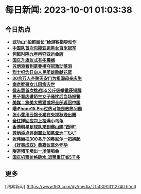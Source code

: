 
# 每日新闻: 2023-10-01 01:03:38
## 今日热点

- **[武功山“拍照局长”给游客指导动作](https://www.163.com/search?keyword=%E6%AD%A6%E5%8A%9F%E5%B1%B1%E2%80%9C%E6%8B%8D%E7%85%A7%E5%B1%80%E9%95%BF%E2%80%9D%E7%BB%99%E6%B8%B8%E5%AE%A2%E6%8C%87%E5%AF%BC%E5%8A%A8%E4%BD%9C)**
- **[中国队首次包揽亚运男女百米冠军](https://www.163.com/search?keyword=%E4%B8%AD%E5%9B%BD%E9%98%9F%E9%A6%96%E6%AC%A1%E5%8C%85%E6%8F%BD%E4%BA%9A%E8%BF%90%E7%94%B7%E5%A5%B3%E7%99%BE%E7%B1%B3%E5%86%A0%E5%86%9B)**
- **[何超时隔九年再夺亚运金牌](https://www.163.com/search?keyword=%E4%BD%95%E8%B6%85%E6%97%B6%E9%9A%94%E4%B9%9D%E5%B9%B4%E5%86%8D%E5%A4%BA%E4%BA%9A%E8%BF%90%E9%87%91%E7%89%8C)**
- **[国庆升旗仪式有多震撼](https://www.163.com/search?keyword=%E5%9B%BD%E5%BA%86%E5%8D%87%E6%97%97%E4%BB%AA%E5%BC%8F%E6%9C%89%E5%A4%9A%E9%9C%87%E6%92%BC)**
- **[苏炳添看到葛曼棋夺冠激动落泪](https://www.163.com/search?keyword=%E8%8B%8F%E7%82%B3%E6%B7%BB%E7%9C%8B%E5%88%B0%E8%91%9B%E6%9B%BC%E6%A3%8B%E5%A4%BA%E5%86%A0%E6%BF%80%E5%8A%A8%E8%90%BD%E6%B3%AA)**
- **[烈士纪念日向人民英雄敬献花篮](https://www.163.com/search?keyword=%E7%83%88%E5%A3%AB%E7%BA%AA%E5%BF%B5%E6%97%A5%E5%90%91%E4%BA%BA%E6%B0%91%E8%8B%B1%E9%9B%84%E6%95%AC%E7%8C%AE%E8%8A%B1%E7%AF%AE)**
- **[30余万人齐聚天安门为祖国母亲庆生](https://www.163.com/search?keyword=30%E4%BD%99%E4%B8%87%E4%BA%BA%E9%BD%90%E8%81%9A%E5%A4%A9%E5%AE%89%E9%97%A8%E4%B8%BA%E7%A5%96%E5%9B%BD%E6%AF%8D%E4%BA%B2%E5%BA%86%E7%94%9F)**
- **[南京胖哥女儿因病去世](https://www.163.com/search?keyword=%E5%8D%97%E4%BA%AC%E8%83%96%E5%93%A5%E5%A5%B3%E5%84%BF%E5%9B%A0%E7%97%85%E5%8E%BB%E4%B8%96)**
- **[侯志慧首次挑战55公斤级举重获铜牌](https://www.163.com/search?keyword=%E4%BE%AF%E5%BF%97%E6%85%A7%E9%A6%96%E6%AC%A1%E6%8C%91%E6%88%9855%E5%85%AC%E6%96%A4%E7%BA%A7%E4%B8%BE%E9%87%8D%E8%8E%B7%E9%93%9C%E7%89%8C)**
- **[男子看店遭陌生女子骚扰后当场报警](https://www.163.com/search?keyword=%E7%94%B7%E5%AD%90%E7%9C%8B%E5%BA%97%E9%81%AD%E9%99%8C%E7%94%9F%E5%A5%B3%E5%AD%90%E9%AA%9A%E6%89%B0%E5%90%8E%E5%BD%93%E5%9C%BA%E6%8A%A5%E8%AD%A6)**
- **[美媒：旅美大熊猫或将全部返回中国](https://www.163.com/search?keyword=%E7%BE%8E%E5%AA%92%EF%BC%9A%E6%97%85%E7%BE%8E%E5%A4%A7%E7%86%8A%E7%8C%AB%E6%88%96%E5%B0%86%E5%85%A8%E9%83%A8%E8%BF%94%E5%9B%9E%E4%B8%AD%E5%9B%BD)**
- **[曝iPhone15:Pro过热可能是散热问题](https://www.163.com/search?keyword=%E6%9B%9DiPhone15+Pro%E8%BF%87%E7%83%AD%E5%8F%AF%E8%83%BD%E6%98%AF%E6%95%A3%E7%83%AD%E9%97%AE%E9%A2%98)**
- **[张小斐用云锦长裙在央视秋晚出圈](https://www.163.com/search?keyword=%E5%BC%A0%E5%B0%8F%E6%96%90%E7%94%A8%E4%BA%91%E9%94%A6%E9%95%BF%E8%A3%99%E5%9C%A8%E5%A4%AE%E8%A7%86%E7%A7%8B%E6%99%9A%E5%87%BA%E5%9C%88)**
- **[全红婵回应包上挂满小乌龟](https://www.163.com/search?keyword=%E5%85%A8%E7%BA%A2%E5%A9%B5%E5%9B%9E%E5%BA%94%E5%8C%85%E4%B8%8A%E6%8C%82%E6%BB%A1%E5%B0%8F%E4%B9%8C%E9%BE%9F)**
- **[香港明星足球队来到佛山踢“西甲”](https://www.163.com/search?keyword=%E9%A6%99%E6%B8%AF%E6%98%8E%E6%98%9F%E8%B6%B3%E7%90%83%E9%98%9F%E6%9D%A5%E5%88%B0%E4%BD%9B%E5%B1%B1%E8%B8%A2%E2%80%9C%E8%A5%BF%E7%94%B2%E2%80%9D)**
- **[苏炳添点评谢震业加冕亚洲“飞人”](https://www.163.com/search?keyword=%E8%8B%8F%E7%82%B3%E6%B7%BB%E7%82%B9%E8%AF%84%E8%B0%A2%E9%9C%87%E4%B8%9A%E5%8A%A0%E5%86%95%E4%BA%9A%E6%B4%B2%E2%80%9C%E9%A3%9E%E4%BA%BA%E2%80%9D)**
- **[张伟丽把300多斤的奥尼尔一把抱起](https://www.163.com/search?keyword=%E5%BC%A0%E4%BC%9F%E4%B8%BD%E6%8A%8A300%E5%A4%9A%E6%96%A4%E7%9A%84%E5%A5%A5%E5%B0%BC%E5%B0%94%E4%B8%80%E6%8A%8A%E6%8A%B1%E8%B5%B7)**
- **[《好事成双》黄嘉仪意外怀孕](https://www.163.com/search?keyword=%E3%80%8A%E5%A5%BD%E4%BA%8B%E6%88%90%E5%8F%8C%E3%80%8B%E9%BB%84%E5%98%89%E4%BB%AA%E6%84%8F%E5%A4%96%E6%80%80%E5%AD%95)**
- **[隧道堵车堵出一场演唱会](https://www.163.com/search?keyword=%E9%9A%A7%E9%81%93%E5%A0%B5%E8%BD%A6%E5%A0%B5%E5%87%BA%E4%B8%80%E5%9C%BA%E6%BC%94%E5%94%B1%E4%BC%9A)**
- **[国庆机票价格跳水:退票重订省5千多](https://www.163.com/search?keyword=%E5%9B%BD%E5%BA%86%E6%9C%BA%E7%A5%A8%E4%BB%B7%E6%A0%BC%E8%B7%B3%E6%B0%B4+%E9%80%80%E7%A5%A8%E9%87%8D%E8%AE%A2%E7%9C%815%E5%8D%83%E5%A4%9A)**

## 更多
[网易新闻] (https://www.163.com/dy/media/T1500913112740.html)
